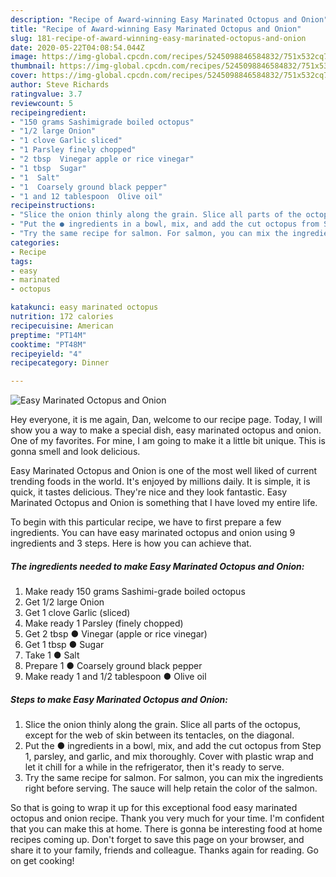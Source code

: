 ```yaml
---
description: "Recipe of Award-winning Easy Marinated Octopus and Onion"
title: "Recipe of Award-winning Easy Marinated Octopus and Onion"
slug: 181-recipe-of-award-winning-easy-marinated-octopus-and-onion
date: 2020-05-22T04:08:54.044Z
image: https://img-global.cpcdn.com/recipes/5245098846584832/751x532cq70/easy-marinated-octopus-and-onion-recipe-main-photo.jpg
thumbnail: https://img-global.cpcdn.com/recipes/5245098846584832/751x532cq70/easy-marinated-octopus-and-onion-recipe-main-photo.jpg
cover: https://img-global.cpcdn.com/recipes/5245098846584832/751x532cq70/easy-marinated-octopus-and-onion-recipe-main-photo.jpg
author: Steve Richards
ratingvalue: 3.7
reviewcount: 5
recipeingredient:
- "150 grams Sashimigrade boiled octopus"
- "1/2 large Onion"
- "1 clove Garlic sliced"
- "1 Parsley finely chopped"
- "2 tbsp  Vinegar apple or rice vinegar"
- "1 tbsp  Sugar"
- "1  Salt"
- "1  Coarsely ground black pepper"
- "1 and 12 tablespoon  Olive oil"
recipeinstructions:
- "Slice the onion thinly along the grain. Slice all parts of the octopus, except for the web of skin between its tentacles, on the diagonal."
- "Put the ● ingredients in a bowl, mix, and add the cut octopus from Step 1, parsley, and garlic, and mix thoroughly. Cover with plastic wrap and let it chill for a while in the refrigerator, then it&#39;s ready to serve."
- "Try the same recipe for salmon. For salmon, you can mix the ingredients right before serving. The sauce will help retain the color of the salmon."
categories:
- Recipe
tags:
- easy
- marinated
- octopus

katakunci: easy marinated octopus 
nutrition: 172 calories
recipecuisine: American
preptime: "PT14M"
cooktime: "PT48M"
recipeyield: "4"
recipecategory: Dinner

---
```



![Easy Marinated Octopus and Onion](https://img-global.cpcdn.com/recipes/5245098846584832/751x532cq70/easy-marinated-octopus-and-onion-recipe-main-photo.jpg)

Hey everyone, it is me again, Dan, welcome to our recipe page. Today, I will show you a way to make a special dish, easy marinated octopus and onion. One of my favorites. For mine, I am going to make it a little bit unique. This is gonna smell and look delicious.

Easy Marinated Octopus and Onion is one of the most well liked of current trending foods in the world. It's enjoyed by millions daily. It is simple, it is quick, it tastes delicious. They're nice and they look fantastic. Easy Marinated Octopus and Onion is something that I have loved my entire life.




To begin with this particular recipe, we have to first prepare a few ingredients. You can have easy marinated octopus and onion using 9 ingredients and 3 steps. Here is how you can achieve that.

<!--inarticleads1-->

##### The ingredients needed to make Easy Marinated Octopus and Onion:

1. Make ready 150 grams Sashimi-grade boiled octopus
1. Get 1/2 large Onion
1. Get 1 clove Garlic (sliced)
1. Make ready 1 Parsley (finely chopped)
1. Get 2 tbsp ● Vinegar (apple or rice vinegar)
1. Get 1 tbsp ● Sugar
1. Take 1 ● Salt
1. Prepare 1 ● Coarsely ground black pepper
1. Make ready 1 and 1/2 tablespoon ● Olive oil




<!--inarticleads2-->

##### Steps to make Easy Marinated Octopus and Onion:

1. Slice the onion thinly along the grain. Slice all parts of the octopus, except for the web of skin between its tentacles, on the diagonal.
1. Put the ● ingredients in a bowl, mix, and add the cut octopus from Step 1, parsley, and garlic, and mix thoroughly. Cover with plastic wrap and let it chill for a while in the refrigerator, then it&#39;s ready to serve.
1. Try the same recipe for salmon. For salmon, you can mix the ingredients right before serving. The sauce will help retain the color of the salmon.




So that is going to wrap it up for this exceptional food easy marinated octopus and onion recipe. Thank you very much for your time. I'm confident that you can make this at home. There is gonna be interesting food at home recipes coming up. Don't forget to save this page on your browser, and share it to your family, friends and colleague. Thanks again for reading. Go on get cooking!
